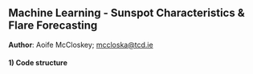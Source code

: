 ## Machine Learning - Sunspot Characteristics & Flare Forecasting


**Author**: Aoife McCloskey; mccloska@tcd.ie

#### 1) Code structure
